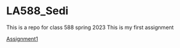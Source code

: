 # __LA588_Sedi__
This is a repo for class 588 spring 2023
This is my first assignment

[Assignment1](https://github.com/sedi-ghiasi/LA588_Sedi/commit/1b669e6780c921da91376054a48b69e7905be530)
